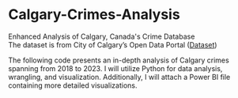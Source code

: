 # Calgary-Crimes-Analysis
Enhanced Analysis of Calgary, Canada's Crime Database \
The dataset is from City of Calgary’s Open Data Portal ([Dataset](https://data.calgary.ca/Health-and-Safety/Community-Crime-Statistics/78gh-n26t/about_data))

The following code presents an in-depth analysis of Calgary crimes spanning from 2018 to 2023. I will utilize Python for data analysis, wrangling, and visualization. Additionally, I will attach a Power BI file containing more detailed visualizations.
